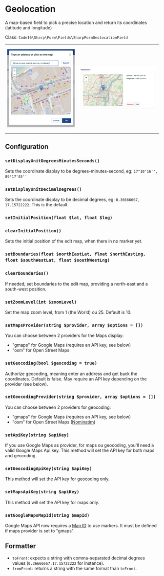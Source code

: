 # Geolocation

A map-based field to pick a precise location and return its coordinates (latitude and longitude)

Class: `Code16\Sharp\Form\Fields\SharpFormGeolocationField`



<table>
<tr>
<td class="p-0">

![](./geolocation-modale.png)

</td>
<td class="p-0">

![](./geolocation-field.png)

</td>
</tr>
</table>

## Configuration

### `setDisplayUnitDegreesMinutesSeconds()`

Sets the coordinate display to be degrees-minutes-second, eg: `17°10'16'', 89°17'45''`

### `setDisplayUnitDecimalDegrees()`

Sets the coordinate display to be decimal degrees, eg:
`0.36666667, 17.15722222`.
This is the default.

### `setInitialPosition(float $lat, float $lng)`
### `clearInitialPosition()`

Sets the initial position of the edit map, when there in no marker yet.

### `setBoundaries(float $northEastLat, float $northEastLng, float $southWestLat, float $southWestLng)`
### `clearBoundaries()`

If needed, set boundaries to the edit map, providing a north-east and a south-west position.

### `setZoomLevel(int $zoomLevel)`

Set the map zoom level, from 1 (the World) ou 25. Default is 10.

### `setMapsProvider(string $provider, array $options = [])`

You can choose between 2 providers for the Maps display:
- "gmaps" for Google Maps (requires an API key, see below)
- "osm" for Open Street Maps

### `setGeocoding(bool $geocoding = true)`

Authorize geocoding, meaning enter an address and get back the coordinates.
Default is false. May require an API key depending on the provider (see below).

### `setGeocodingProvider(string $provider, array $options = [])`

You can choose between 2 providers for geocoding:
- "gmaps" for Google Maps (requires an API key, see below)
- "osm" for Open Street Maps ([Nominatim](https://nominatim.openstreetmap.org))

### `setApiKey(string $apiKey)`

If you use Google Maps as provider, for maps ou geocoding, you'll need a valid Google Maps Api key.
This method will set the API key for both maps and geocoding.

### `setGeocodingApiKey(string $apiKey)`

This method will set the API key for geocoding only.

### `setMapsApiKey(string $apiKey)`

This method will set the API key for maps only.

### `setGoogleMapsMapId(string $mapId)`

Google Maps API now requires a [Map ID](https://developers.google.com/maps/documentation/get-map-id) to use markers. It must be defined if maps provider is set to "gmaps".

## Formatter

- `toFront`: expects a string with comma-separated decimal degrees  values (`0.36666667,17.15722222` for instance).
- `fromFront`: returns a string with the same format than `toFront`.
